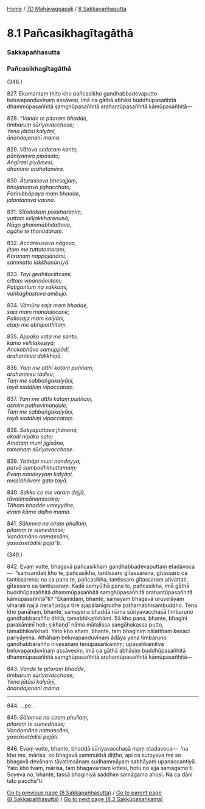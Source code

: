 
[Home](/) / [7D Mahāvaggapāḷi](../../7D.md) / [8 Sakkapañhasutta](../8.md)

# 8.1 Pañcasikhagītagāthā

### Sakkapañhasutta

### Pañcasikhagītagāthā

(348.)

827\. Ekamantaṃ ṭhito kho pañcasikho gandhabbadevaputto beluvapaṇḍuvīṇaṃ assāvesi, imā ca gāthā abhāsi buddhūpasañhitā dhammūpasañhitā saṃghūpasañhitā arahantūpasañhitā kāmūpasañhitā—

828\. _“Vande te pitaraṃ bhadde,_  
_timbaruṃ sūriyavacchase;_  
_Yena jātāsi kalyāṇī,_  
_ānandajananī mama._  


829\. _Vātova sedataṃ kanto,_  
_pānīyaṃva pipāsato;_  
_Aṅgīrasi piyāmesi,_  
_dhammo arahatāmiva._  


830\. _Āturasseva bhesajjaṃ,_  
_bhojanaṃva jighacchato;_  
_Parinibbāpaya maṃ bhadde,_  
_jalantamiva vārinā._  


831\. _Sītodakaṃ pokkharaṇiṃ,_  
_yuttaṃ kiñjakkhareṇunā;_  
_Nāgo ghammābhitattova,_  
_ogāhe te thanūdaraṃ._  


832\. _Accaṅkusova nāgova,_  
_jitaṃ me tuttatomaraṃ;_  
_Kāraṇaṃ nappajānāmi,_  
_sammatto lakkhaṇūruyā._  


833\. _Tayi gedhitacittosmi,_  
_cittaṃ vipariṇāmitaṃ;_  
_Paṭigantuṃ na sakkomi,_  
_vaṅkaghastova ambujo._  


834\. _Vāmūru saja maṃ bhadde,_  
_saja maṃ mandalocane;_  
_Palissaja maṃ kalyāṇi,_  
_etaṃ me abhipatthitaṃ._  


835\. _Appako vata me santo,_  
_kāmo vellitakesiyā;_  
_Anekabhāvo samuppādi,_  
_arahanteva dakkhiṇā._  


836\. _Yaṃ me atthi kataṃ puññaṃ,_  
_arahantesu tādisu;_  
_Taṃ me sabbaṅgakalyāṇi,_  
_tayā saddhiṃ vipaccataṃ._  


837\. _Yaṃ me atthi kataṃ puññaṃ,_  
_asmiṃ pathavimaṇḍale;_  
_Taṃ me sabbaṅgakalyāṇi,_  
_tayā saddhiṃ vipaccataṃ._  


838\. _Sakyaputtova jhānena,_  
_ekodi nipako sato;_  
_Amataṃ muni jigīsāno,_  
_tamahaṃ sūriyavacchase._  


839\. _Yathāpi muni nandeyya,_  
_patvā sambodhimuttamaṃ;_  
_Evaṃ nandeyyaṃ kalyāṇi,_  
_missībhāvaṃ gato tayā._  


840\. _Sakko ce me varaṃ dajjā,_  
_tāvatiṃsānamissaro;_  
_Tāhaṃ bhadde vareyyāhe,_  
_evaṃ kāmo daḷho mama._  


841\. _Sālaṃva na ciraṃ phullaṃ,_  
_pitaraṃ te sumedhase;_  
_Vandamāno namassāmi,_  
_yassāsetādisī pajā”ti._  


(349.)

842\. Evaṃ vutte, bhagavā pañcasikhaṃ gandhabbadevaputtaṃ etadavoca—  “saṃsandati kho te, pañcasikha, tantissaro gītassarena, gītassaro ca tantissarena; na ca pana te, pañcasikha, tantissaro gītassaraṃ ativattati, gītassaro ca tantissaraṃ. Kadā saṃyūḷhā pana te, pañcasikha, imā gāthā buddhūpasañhitā dhammūpasañhitā saṃghūpasañhitā arahantūpasañhitā kāmūpasañhitā”ti? “Ekamidaṃ, bhante, samayaṃ bhagavā uruvelāyaṃ viharati najjā nerañjarāya tīre ajapālanigrodhe paṭhamābhisambuddho. Tena kho panāhaṃ, bhante, samayena bhaddā nāma sūriyavacchasā timbaruno gandhabbarañño dhītā, tamabhikaṅkhāmi. Sā kho pana, bhante, bhaginī parakāminī hoti; sikhaṇḍī nāma mātalissa saṅgāhakassa putto, tamabhikaṅkhati. Yato kho ahaṃ, bhante, taṃ bhaginiṃ nālatthaṃ kenaci pariyāyena. Athāhaṃ beluvapaṇḍuvīṇaṃ ādāya yena timbaruno gandhabbarañño nivesanaṃ tenupasaṅkamiṃ; upasaṅkamitvā beluvapaṇḍuvīṇaṃ assāvesiṃ, imā ca gāthā abhāsiṃ buddhūpasañhitā dhammūpasañhitā saṃghūpasañhitā arahantūpasañhitā kāmūpasañhitā—

843\. _Vande te pitaraṃ bhadde,_  
_timbaruṃ sūriyavacchase;_  
_Yena jātāsi kalyāṇī,_  
_ānandajananī mama._  


---

844\. …pe…



845\. _Sālaṃva na ciraṃ phullaṃ,_  
_pitaraṃ te sumedhase;_  
_Vandamāno namassāmi,_  
_yassāsetādisī pajāti._  


846\. Evaṃ vutte, bhante, bhaddā sūriyavacchasā maṃ etadavoca—  ‘na kho me, mārisa, so bhagavā sammukhā diṭṭho, api ca sutoyeva me so bhagavā devānaṃ tāvatiṃsānaṃ sudhammāyaṃ sabhāyaṃ upanaccantiyā. Yato kho tvaṃ, mārisa, taṃ bhagavantaṃ kittesi, hotu no ajja samāgamo’ti. Soyeva no, bhante, tassā bhaginiyā saddhiṃ samāgamo ahosi. Na ca dāni tato pacchā”ti.

[Go to previous page (8 Sakkapañhasutta)](../8.md) / [Go to parent page (8 Sakkapañhasutta)](../8.md) / [Go to next page (8.2 Sakkūpasaṅkama)](8.2.md)



